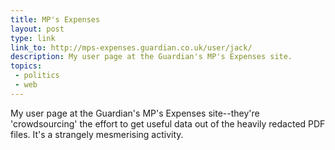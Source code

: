 ```yaml
---
title: MP's Expenses
layout: post
type: link
link_to: http://mps-expenses.guardian.co.uk/user/jack/
description: My user page at the Guardian's MP's Expenses site.
topics:
 - politics
 - web
---
```

My user page at the Guardian's MP's Expenses site--they're 'crowdsourcing' the effort to get useful data out of the heavily redacted PDF files. It's a strangely mesmerising activity.